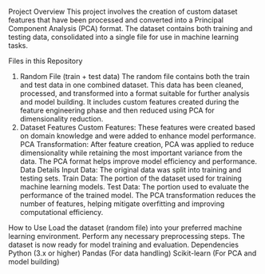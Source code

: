 Project Overview
This project involves the creation of custom dataset features that have been processed and converted into a Principal Component Analysis (PCA) format. The dataset contains both training and testing data, consolidated into a single file for use in machine learning tasks.

Files in this Repository
1. Random File (train + test data)
The random file contains both the train and test data in one combined dataset. This data has been cleaned, processed, and transformed into a format suitable for further analysis and model building.
It includes custom features created during the feature engineering phase and then reduced using PCA for dimensionality reduction.
2. Dataset Features
Custom Features: These features were created based on domain knowledge and were added to enhance model performance.
PCA Transformation: After feature creation, PCA was applied to reduce dimensionality while retaining the most important variance from the data. The PCA format helps improve model efficiency and performance.
Data Details
Input Data: The original data was split into training and testing sets.
Train Data: The portion of the dataset used for training machine learning models.
Test Data: The portion used to evaluate the performance of the trained model.
The PCA transformation reduces the number of features, helping mitigate overfitting and improving computational efficiency.

How to Use
Load the dataset (random file) into your preferred machine learning environment.
Perform any necessary preprocessing steps.
The dataset is now ready for model training and evaluation.
Dependencies
Python (3.x or higher)
Pandas (For data handling)
Scikit-learn (For PCA and model building)
